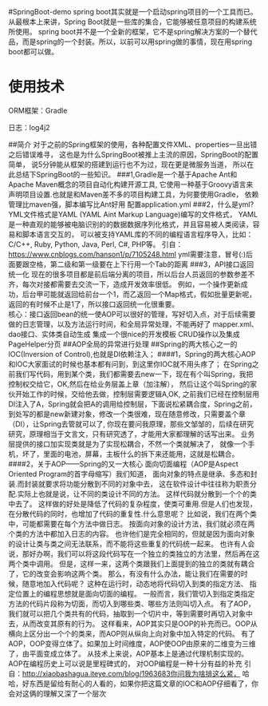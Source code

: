 #SpringBoot-demo
spring boot其实就是一个启动spring项目的一个工具而已。从最根本上来讲，Spring Boot就是一些库的集合，它能够被任意项目的构建系统所使用。
spring boot并不是一个全新的框架，它不是spring解决方案的一个替代品，而是spring的一个封装。所以，以前可以用spring做的事情，现在用spring boot都可以做。
# 使用技术

ORM框架：Gradle

日志：log4j2

 ##简介
     对于之前的Spring框架的使用，各种配置文件XML、properties一旦出错之后错误难寻，
    这也是为什么SpringBoot被推上主流的原因，SpringBoot的配置简单，
    说5分钟能从框架的搭建到运行也不为过，现在更是微服务当道，
    所以在此总结下SpringBoot的一些知识。
###1,Gradle是一个基于Apache Ant和Apache Maven概念的项目自动化构建开源工具,
    它使用一种基于Groovy语言来声明项目设置.也就是和Maven差不多的项目构建工具，为何要使用Gradle，
    依赖管理比maven强，脚本编写比Ant好用
    配置application.yml
###2，什么是yml?
    YML文件格式是YAML (YAML Aint Markup Language)编写的文件格式，
    YAML是一种直观的能够被电脑识别的的数据数据序列化格式，并且容易被人类阅读，容易和脚本语言交互的， 
    可以被支持YAML库的不同的编程语言程序导入，比如： C/C++, Ruby, Python, Java, Perl, C#, PHP等。
    引自：https://www.cnblogs.com/hanson1/p/7105248.html
    yml需要注意，冒号(:)后面要跟空格，第二级和第一级要在上下行用一个Tab的距离
###3，API接口返回统一化
    现在的很多项目都是前后端分离的项目，所以后台人员返回的参数参差不齐，每次对接都需要去交流一下，造成开发效率很低。
    例如，一个操作更新成功，后台甲可能就返回给前台一个1，而乙返回一个Map格式，假如批量更新呢，
    返回的有时候不止是1了，所以接口返回统一化很重要。   
    核心：接口返回bean的统一使AOP可以很好的管理，写好切入点，对于后续需要做的日志管理，以及方法运行时间，和全局异常处理，不能再好了
    mapper.xml、dao接口、实体类自动生成
    集成一个很nice的开发模板
    CRUD操作以及集成PageHelper分页
##AOP全局的异常进行处理
##Spring的两大核心之一的IOC(Inversion of Control),也就是DI依赖注入；
####1，Spring的两大核心AOP和IOC大家面试的时候也基本都有问到，到这里你IOC就不用头疼了；
    在Spring之前我们写代码，用到某个类，我们都需要去new一下，现在有个叫Spring，我把控制权交给它，OK,然后在给业务层盖上章（加注解），
    然后让这个叫Spring的家伙开始工作的时候，交给他去做，控制层需要逻辑A,OK,
    之前我们已经在控制层用DI注入了A，Spring就会把A的调用给控制层，下面说松紧耦合度，Spring之前，
    到处写的都是new新建对象，修改一个类很难，现在随意修改，只需要盖个章（DI），让Spring去管就可以了,
    你现在要问我原理，那些文邹邹的，后续在研究研究，原理相当于文言文，只有研究透了，才能用大家都理解的话写出来。
    业务层提供的接口加实现类就是为了实现松耦合，不然一个类就解决了，
    就像一个手机，坏了，里面的电池，屏幕，主板什么的拆下来还能用，这就是松耦合。
####2，关于AOP——Spring的又一大核心
    面向切面编程（AOP是Aspect Oriented Program的首字母缩写）我们知道，
    面向对象的特点是继承、多态和封装.而封装就要求将功能分散到不同的对象中去，
    这在软件设计中往往称为职责分配.实际上也就是说，让不同的类设计不同的方法。
    这样代码就分散到一个个的类中去了。
    这样做的好处是降低了代码的复杂程度，使类可重用.但是人们也发现，
    在分散代码的同时，也增加了代码的重复性.什么意思呢？
    比如说，我们在两个类中，可能都需要在每个方法中做日志。
    按面向对象的设计方法，我们就必须在两个类的方法中都加入日志的内容。
    也许他们是完全相同的，但就是因为面向对象的设计让类与类之间无法联系，而不能将这些重复的代码统一起来。
    也许有人会说，那好办啊，我们可以将这段代码写在一个独立的类独立的方法里，然后再在这两个类中调用。
    但是，这样一来，这两个类跟我们上面提到的独立的类就有耦合了，它的改变会影响这两个类。
    那么，有没有什么办法，能让我们在需要的时候，随意地加入代码呢？
    这种在运行时，动态地将代码切入到类的指定方法、 指定位置上的编程思想就是面向切面的编程。
    一般而言，我们管切入到指定类指定方法的代码片段称为切面，而切入到哪些类、哪些方法则叫切入点。
    有了AOP，我们就可以把几个类共有的代码，抽取到一个切片中，等到需要时再切入对象中去，从而改变其原有的行为。
    这样看来，AOP其实只是OOP的补充而已。OOP从横向上区分出一个个的类来，而AOP则从纵向上向对象中加入特定的代码。
    有了AOP，OOP变得立体了。如果加上时间维度，AOP使OOP由原来的二维变为三维了，由平面变成立体了。
    从技术上来说，AOP基本上是通过代理机制实现的。
    AOP在编程历史上可以说是里程碑式的，
    对OOP编程是一种十分有益的补充 引自：http://xiaobashagua.iteye.com/blog/1963683你问我为啥排这么紧，
    哈哈，好东西是留给有耐心的人看的，如果你把这篇文章的IOC和AOP仔细看了，你会对这俩的理解又深了一个层次